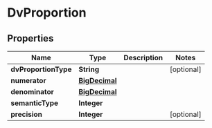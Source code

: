 # DvProportion

## Properties
Name | Type | Description | Notes
------------ | ------------- | ------------- | -------------
**dvProportionType** | **String** |  |  [optional]
**numerator** | [**BigDecimal**](BigDecimal.md) |  | 
**denominator** | [**BigDecimal**](BigDecimal.md) |  | 
**semanticType** | **Integer** |  | 
**precision** | **Integer** |  |  [optional]
